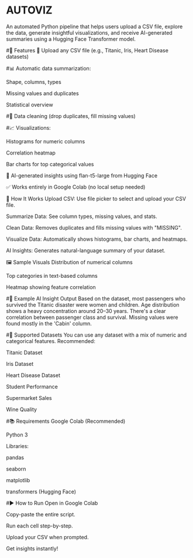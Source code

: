 # AUTOVIZ
An automated Python pipeline that helps users upload a CSV file, explore the data, generate insightful visualizations, and receive AI-generated summaries using a Hugging Face Transformer model.

#📌 Features
📁 Upload any CSV file (e.g., Titanic, Iris, Heart Disease datasets)

#📊 Automatic data summarization:

Shape, columns, types

Missing values and duplicates

Statistical overview

#🧹 Data cleaning (drop duplicates, fill missing values)

#📈 Visualizations:

Histograms for numeric columns

Correlation heatmap

Bar charts for top categorical values

🤖 AI-generated insights using flan-t5-large from Hugging Face

✅ Works entirely in Google Colab (no local setup needed)

🚀 How It Works
Upload CSV: Use file picker to select and upload your CSV file.

Summarize Data: See column types, missing values, and stats.

Clean Data: Removes duplicates and fills missing values with "MISSING".

Visualize Data: Automatically shows histograms, bar charts, and heatmaps.

AI Insights: Generates natural-language summary of your dataset.

🖼️ Sample Visuals
Distribution of numerical columns

Top categories in text-based columns

Heatmap showing feature correlation

#🤖 Example AI Insight Output
Based on the dataset, most passengers who survived the Titanic disaster were women and children. Age distribution shows a heavy concentration around 20–30 years. There's a clear correlation between passenger class and survival. Missing values were found mostly in the 'Cabin' column.

#📂 Supported Datasets
You can use any dataset with a mix of numeric and categorical features. Recommended:

Titanic Dataset

Iris Dataset

Heart Disease Dataset

Student Performance

Supermarket Sales

Wine Quality

#📚 Requirements
Google Colab (Recommended)

Python 3

Libraries:

pandas

seaborn

matplotlib

transformers (Hugging Face)

#▶️ How to Run
Open in Google Colab

Copy-paste the entire script.

Run each cell step-by-step.

Upload your CSV when prompted.

Get insights instantly!
